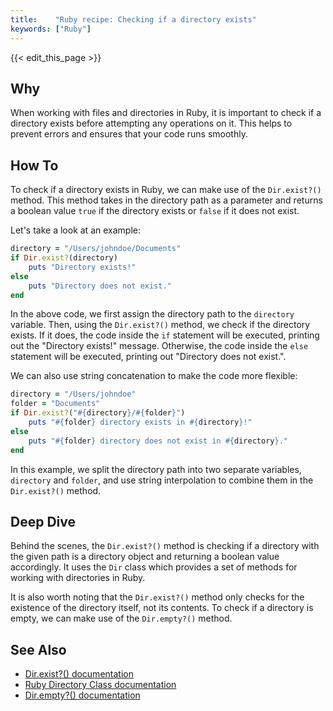 ```yaml
---
title:    "Ruby recipe: Checking if a directory exists"
keywords: ["Ruby"]
---
```


{{< edit_this_page >}}

## Why

When working with files and directories in Ruby, it is important to check if a directory exists before attempting any operations on it. This helps to prevent errors and ensures that your code runs smoothly.

## How To

To check if a directory exists in Ruby, we can make use of the `Dir.exist?()` method. This method takes in the directory path as a parameter and returns a boolean value `true` if the directory exists or `false` if it does not exist.

Let's take a look at an example:

```Ruby
directory = "/Users/johndoe/Documents"
if Dir.exist?(directory)
    puts "Directory exists!"
else
    puts "Directory does not exist."
end
```

In the above code, we first assign the directory path to the `directory` variable. Then, using the `Dir.exist?()` method, we check if the directory exists. If it does, the code inside the `if` statement will be executed, printing out the "Directory exists!" message. Otherwise, the code inside the `else` statement will be executed, printing out "Directory does not exist.".

We can also use string concatenation to make the code more flexible:

```Ruby
directory = "/Users/johndoe"
folder = "Documents"
if Dir.exist?("#{directory}/#{folder}")
    puts "#{folder} directory exists in #{directory}!"
else
    puts "#{folder} directory does not exist in #{directory}."
end
```

In this example, we split the directory path into two separate variables, `directory` and `folder`, and use string interpolation to combine them in the `Dir.exist?()` method.

## Deep Dive

Behind the scenes, the `Dir.exist?()` method is checking if a directory with the given path is a directory object and returning a boolean value accordingly. It uses the `Dir` class which provides a set of methods for working with directories in Ruby.

It is also worth noting that the `Dir.exist?()` method only checks for the existence of the directory itself, not its contents. To check if a directory is empty, we can make use of the `Dir.empty?()` method.

## See Also

- [Dir.exist?() documentation](https://ruby-doc.org/core/Dir.html#method-c-exist-3F)
- [Ruby Directory Class documentation](https://ruby-doc.org/core/Dir.html)
- [Dir.empty?() documentation](https://ruby-doc.org/core/Dir.html#method-c-empty-3F)
